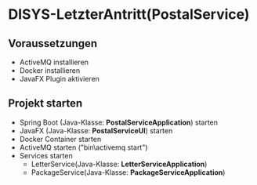 # DISYS-LetzterAntritt(PostalService)

## Voraussetzungen
- ActiveMQ installieren
- Docker installieren
- JavaFX Plugin aktivieren
## Projekt starten
- Spring Boot (Java-Klasse: **PostalServiceApplication**) starten
- JavaFX (Java-Klasse: **PostalServiceUI**) starten
- Docker Container starten
- ActiveMQ starten ("bin\activemq start")
- Services starten
  - LetterService(Java-Klasse: **LetterServiceApplication**)
  - PackageService(Java-Klasse: **PackageServiceApplication**)